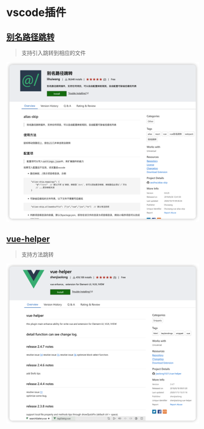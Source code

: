 # vscode插件

## [别名路径跳转](https://marketplace.visualstudio.com/items?itemName=lihuiwang.vue-alias-skip)

> 支持引入跳转到相应的文件

![别名路径跳转](../assets/image/别名路径跳转.png)


## [vue-helper](https://marketplace.visualstudio.com/items?itemName=shenjiaolong.vue-helper)

> 支持方法跳转

![vue-helper](../assets/image/vue-helper.png)